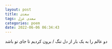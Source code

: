 ```yaml
---
layout: post
title: سعدی
tags: سعدی غزل
categories: poem
date: 2022-06-06 06:34:43
---
```


دو عالم را به یک بار از دل تنگ / برون کردیم تا جای تو باشد
